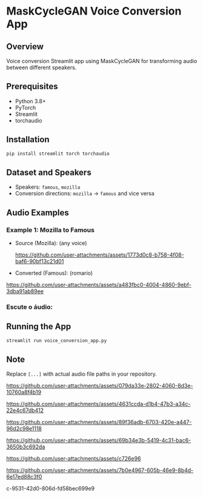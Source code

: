 # MaskCycleGAN Voice Conversion App

## Overview
Voice conversion Streamlit app using MaskCycleGAN for transforming audio between different speakers.

## Prerequisites
- Python 3.8+
- PyTorch
- Streamlit
- torchaudio

## Installation
```bash
pip install streamlit torch torchaudio
```

## Dataset and Speakers
- Speakers: `famous`, `mozilla`
- Conversion directions: `mozilla` → `famous` and vice versa

## Audio Examples

### Example 1: Mozilla to Famous
- Source (Mozilla): (any voice)

  https://github.com/user-attachments/assets/1773d0c8-b758-4f08-baf6-90bf13c21d01
- Converted (Famous): (romario)

https://github.com/user-attachments/assets/a483fbc0-4004-4860-9ebf-3dba91ab89ee
  ### Escute o áudio:


  


## Running the App




```bash
streamlit run voice_conversion_app.py


```

## Note
Replace `[...]` with actual audio file paths in your repository.






https://github.com/user-attachments/assets/079da33e-2802-4060-8d3e-10760a8f4b19



https://github.com/user-attachments/assets/4631ccda-d1b4-47b3-a34c-22e4c67db412



https://github.com/user-attachments/assets/89f36adb-6703-420e-a447-96d2c98e1118



https://github.com/user-attachments/assets/69b34e3b-5419-4c31-bac6-3650b3c692da



https://github.com/user-attachments/assets/c726e96

https://github.com/user-attachments/assets/7b0e4967-605b-46e9-8b4d-6e17ed88c3f0

c-9531-42d0-806d-fd58bec699e9


